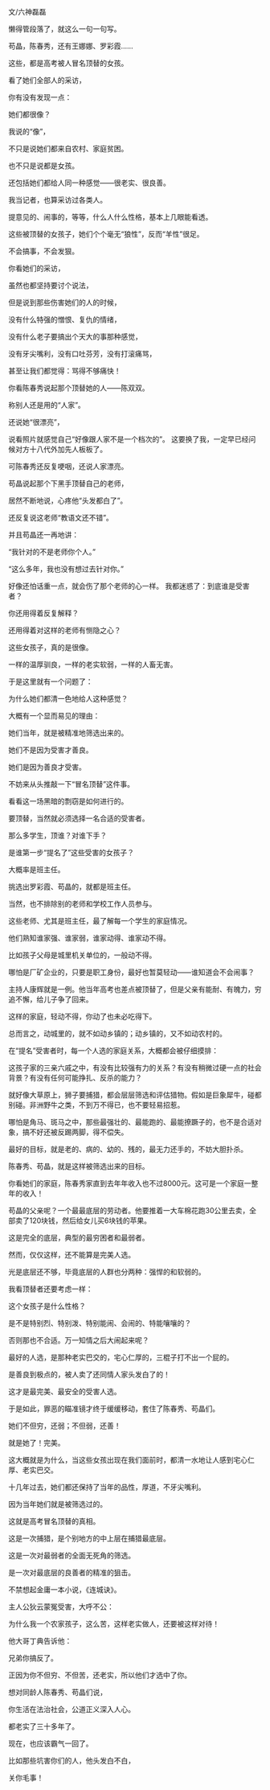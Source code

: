文/六神磊磊

懒得管段落了，就这么一句一句写。

苟晶，陈春秀，还有王娜娜、罗彩霞……

这些，都是高考被人冒名顶替的女孩。

看了她们全部人的采访，

你有没有发现一点：

她们都很像？

我说的“像”，

不只是说她们都来自农村、家庭贫困。

也不只是说都是女孩。

还包括她们都给人同一种感觉——很老实、很良善。

我当记者，也算采访过各类人。

提意见的、闹事的，等等，什么人什么性格，基本上几眼能看透。

这些被顶替的女孩子，她们个个毫无“狼性”，反而“羊性”很足。

不会搞事，不会发狠。

你看她们的采访，

虽然也都坚持要讨个说法，

但是说到那些伤害她们的人的时候，

没有什么特强的憎恨、复仇的情绪，

没有什么老子要搞出个天大的事那种感觉，

没有牙尖嘴利，没有口吐芬芳，没有打滚痛骂，

甚至让我们都觉得：骂得不够痛快！

你看陈春秀说起那个顶替她的人——陈双双。

称别人还是用的“人家”。

还说她“很漂亮”，

说看照片就感觉自己“好像跟人家不是一个档次的”。 这要换了我，一定早已经问候对方十八代外加先人板板了。

可陈春秀还反复哽咽，还说人家漂亮。

苟晶说起那个下黑手顶替自己的老师，

居然不断地说，心疼他“头发都白了”。

还反复说这老师“教语文还不错”。

并且苟晶还一再地讲：

“我针对的不是老师你个人。”

“这么多年，我也没有想过去针对你。”

好像还怕话重一点，就会伤了那个老师的心一样。 我都迷惑了：到底谁是受害者？

你还用得着反复解释？

还用得着对这样的老师有恻隐之心？

这些女孩子，真的是很像。

一样的温厚驯良，一样的老实软弱，一样的人畜无害。

于是这里就有一个问题了：

为什么她们都清一色地给人这种感觉？

大概有一个显而易见的理由：

她们当年，就是被精准地筛选出来的。

她们不是因为受害才善良。

她们是因为善良才受害。

不妨来从头推敲一下“冒名顶替”这件事。

看看这一场黑暗的剽窃是如何进行的。

要顶替，当然就必须选择一名合适的受害者。

那么多学生，顶谁？对谁下手？

是谁第一步“提名了”这些受害的女孩子？

大概率是班主任。

挑选出罗彩霞、苟晶的，就都是班主任。

当然，也不排除别的老师和学校工作人员参与。

这些老师、尤其是班主任，最了解每一个学生的家庭情况。

他们熟知谁家强、谁家弱，谁家动得、谁家动不得。

比如孩子父母是城里机关单位的，一般动不得。

哪怕是厂矿企业的，只要是职工身份，最好也暂莫轻动——谁知道会不会闹事？

主持人康辉就是一例。他当年高考也差点被顶替了，但是父亲有能耐、有魄力，穷追不懈，给儿子争了回来。

这样的家庭，轻动不得，你动了也未必吃得下。

总而言之，动城里的，就不如动乡镇的；动乡镇的，又不如动农村的。

在“提名”受害者时，每一个人选的家庭关系，大概都会被仔细摸排：

这孩子家的三亲六戚之中，有没有比较强有力的关系？有没有稍微过硬一点的社会背景？有没有任何可能挣扎、反杀的能力？

就好像大草原上，狮子要捕猎，都会层层筛选和评估猎物。假如是巨象犀牛，碰都别碰。非洲野牛之类，不到万不得已，也不要轻易招惹。

哪怕是角马、斑马之中，那些最强壮的、最能跑的、最能撩蹶子的，也不是合适对象，搞不好还被反踢两脚，得不偿失。

最好的目标，就是老的、病的、幼的、残的，最无力还手的，不妨大胆扑杀。

陈春秀、苟晶，就是这样被筛选出来的目标。

你看她们的家庭，陈春秀家直到去年年收入也不过8000元。这可是一个家庭一整年的收入！

苟晶的父亲呢？一个最最底层的劳动者。他要推着一大车棉花跑30公里去卖，全部卖了120块钱，然后给女儿买6块钱的苹果。

这是完全的底层，典型的最穷困者和最弱者。

然而，仅仅这样，还不能算是完美人选。

光是底层还不够，毕竟底层的人群也分两种：强悍的和软弱的。

我看顶替者还要考虑一样：

这个女孩子是什么性格？

是不是特别烈、特别泼、特别能闹、会闹的、特能嚷嚷的？

否则那也不合适。万一知情之后大闹起来呢？

最好的人选，是那种老实巴交的，宅心仁厚的，三棍子打不出一个屁的。

是善良到极点的，被人卖了还同情人家头发白了的！

这才是最完美、最安全的受害人选。

于是如此，罪恶的瞄准镜才终于缓缓移动，套住了陈春秀、苟晶们。

她们不但穷，还弱；不但弱，还善！

就是她了！完美。

这大概就是为什么，当这些女孩出现在我们面前时，都清一水地让人感到宅心仁厚、老实巴交。

十几年过去，她们都还保持了当年的品性，厚道，不牙尖嘴利。

因为当年她们就是被筛选过的。

这就是高考冒名顶替的真相。

这是一次捕猎，是个别地方的中上层在捕猎最底层。

这是一次对最弱者的全面无死角的筛选。

是一次对最底层的良善者的精准的狙击。

不禁想起金庸一本小说，《连城诀》。

主人公狄云蒙冤受害，大呼不公：

为什么我一个农家孩子，这么苦，这样老实做人，还要被这样对待！

他大哥丁典告诉他：

兄弟你搞反了。

正因为你不但穷、不但苦，还老实，所以他们才选中了你。

想对同龄人陈春秀、苟晶们说，

你生活在法治社会，公道正义深入人心。

都老实了三十多年了。

现在，也应该霸气一回了。

比如那些坑害你们的人，他头发白不白，

关你毛事！ 
